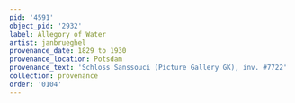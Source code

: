 ```yaml
---
pid: '4591'
object_pid: '2932'
label: Allegory of Water
artist: janbrueghel
provenance_date: 1829 to 1930
provenance_location: Potsdam
provenance_text: 'Schloss Sanssouci (Picture Gallery GK), inv. #7722'
collection: provenance
order: '0104'
---
```

